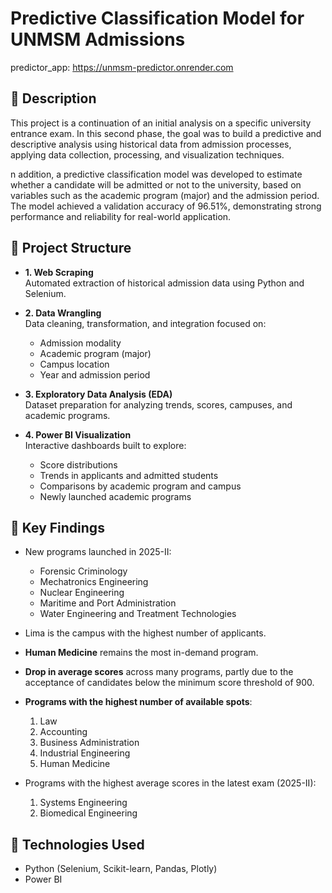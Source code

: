 # Predictive Classification Model for UNMSM Admissions

predictor_app:  https://unmsm-predictor.onrender.com

## 🧠 Description
This project is a continuation of an initial analysis on a specific university entrance exam. 
In this second phase, the goal was to build a predictive and descriptive analysis using historical data from admission processes, 
applying data collection, processing, and visualization techniques.

n addition, a predictive classification model was developed to estimate whether a candidate will be admitted or not to the university, based on variables such as the academic program (major) and the admission period. The model achieved a validation accuracy of 96.51%, demonstrating strong performance and reliability for real-world application.

## 🧠 Project Structure

- **1. Web Scraping**  
  Automated extraction of historical admission data using Python and Selenium.

- **2. Data Wrangling**  
  Data cleaning, transformation, and integration focused on:
  - Admission modality
  - Academic program (major)
  - Campus location
  - Year and admission period

- **3. Exploratory Data Analysis (EDA)**  
  Dataset preparation for analyzing trends, scores, campuses, and academic programs.

- **4. Power BI Visualization**  
  Interactive dashboards built to explore:
  - Score distributions
  - Trends in applicants and admitted students
  - Comparisons by academic program and campus
  - Newly launched academic programs

## 🧠 Key Findings

- New programs launched in 2025-II:
  - Forensic Criminology
  - Mechatronics Engineering
  - Nuclear Engineering
  - Maritime and Port Administration
  - Water Engineering and Treatment Technologies

- Lima is the campus with the highest number of applicants.
- **Human Medicine** remains the most in-demand program.
- **Drop in average scores** across many programs, partly due to the acceptance of candidates below the minimum score threshold of 900.
- **Programs with the highest number of available spots**:
  1. Law
  2. Accounting
  3. Business Administration
  4. Industrial Engineering
  5. Human Medicine

- Programs with the highest average scores in the latest exam (2025-II):
  1. Systems Engineering
  2. Biomedical Engineering

## 🧠 Technologies Used
- Python (Selenium, Scikit-learn, Pandas, Plotly)
- Power BI
